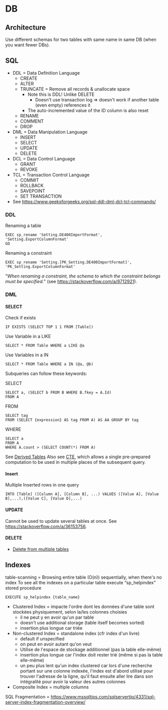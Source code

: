 # DB

## Architecture

Use different schemas for two tables with same name in same DB (when you want fewer DBs).

## SQL

* DDL = Data Definition Language
  * CREATE
  * ALTER
  * TRUNCATE = Remove all records & unallocate space
    * Note this is DDL! Unlike DELETE
      * Doesn't use transaction log => doesn't work if another table (even empty) references it
    * The auto-incremented value of the ID column is also reset
  * RENAME
  * COMMENT
  * DROP
* DML = Data Manipulation Language
  * INSERT
  * SELECT
  * UPDATE
  * DELETE
* DCL = Data Control Language
  * GRANT
  * REVOKE
* TCL = Transaction Control Language
  * COMMIT
  * ROLLBACK
  * SAVEPOINT
  * SET TRANSACTION
* See <https://www.geeksforgeeks.org/sql-ddl-dml-dcl-tcl-commands/>

### DDL

Renaming a table

    EXEC sp_rename 'Setting.DE400ImportFormat', 'Setting.ExportColumnFormat'
    GO

Renaming a constraint

    EXEC sp_rename 'Setting.[PK_Setting.DE400ImportFormat]', 'PK_Setting.ExportColumnFormat'

"_When renaming a constraint, the schema to which the constraint belongs must be specified._" (see <https://stackoverflow.com/a/8712921>).

### DML

#### SELECT

Check if exists

    IF EXISTS (SELECT TOP 1 1 FROM [Table])

Use Variable in a LIKE

    SELECT * FROM Table WHERE a LIKE @a

Use Variables in a IN

    SELECT * FROM Table WHERE a IN (@a, @b)

Subqueries can follow these keywords:

SELECT

    SELECT a, (SELECT b FROM B WHERE B.fkey = A.Id)
    FROM A

FROM

    SELECT tag
    FROM (SELECT {expression} AS tag FROM A) AS AA GROUP BY tag

WHERE

    SELECT a
    FROM A
    WHERE A.count > (SELECT COUNT(*) FROM A)

See [Derived Tables](https://logicalread.com/when-to-apply-sql-server-derived-tables-mc03/#.XNFNnnduKUk)
Also see [CTE](https://stackoverflow.com/a/13383844), which allows a single pre-prepared computation to be used in multiple places of the subsequent query.

#### Insert

Multiple Inserted rows in one query

    INTO [Table] ([Column A], [Column B], ...) VALUES ([Value A], [Value B],...),([Value C], [Value D],...)

#### UPDATE

Cannot be used to update several tables at once. See <https://stackoverflow.com/a/36153756>.

#### DELETE

* [Delete from multiple tables](https://stackoverflow.com/a/809892)

## Indexes

table-scanning = Browsing entire table (O(n)) sequentially, when there's no index
To see all the indexes on a particular table execute “sp_helpindex” stored procedure

    EXECUTE sp_helpindex {table_name}

* Clustered Index = impacte l'ordre dont les données d'une table sont stockées physiquement, selon la/les colonnes choisies
  * il ne peut y en avoir qu'un par table
  * doesn't use additional storage (table itself becomes sorted)
  * insertion plus longue car triée
* Non-clustered Index = standalone index (cfr index d'un livre)
  * default if unspecified
  * on peut en avoir autant qu'on veut
  * Utilise de l'espace de stockage additionnel (pas la table elle-même)
  * insertion plus longue car l'index doit rester trié (même si pas la table elle-même)
  * un peu plus lent qu'un index clustered car lors d'une recherche portant sur une colonne indexée, l'index est d'abord utilisé pour trouver l'adresse de la ligne, qu'il faut ensuite aller lire dans son intégralité pour avoir la valeur des autres colonnes
* Composite Index = multiple columns

SQL Fragmentation = <https://www.mssqltips.com/sqlservertip/4331/sql-server-index-fragmentation-overview/>
